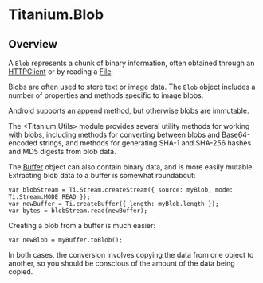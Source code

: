 # Titanium.Blob

<TypeHeader/>

## Overview

A `Blob` represents a chunk of binary information, often obtained through
an [HTTPClient](Titanium.Network.HTTPClient) or by reading a [File](Titanium.Filesystem.File).

Blobs are often used to store text or image data.
The `Blob` object includes a number of properties and methods specific to image blobs.

Android supports an [append](Titanium.Blob.append) method, but
otherwise blobs are immutable.

The <Titanium.Utils> module provides several utility methods for working with
blobs, including methods for converting between blobs and Base64-encoded strings,
and methods for generating SHA-1 and SHA-256 hashes and MD5 digests from blob data.

The [Buffer](Titanium.Buffer) object can also contain binary data, and is
more easily mutable. Extracting blob data to a buffer is somewhat roundabout:

    var blobStream = Ti.Stream.createStream({ source: myBlob, mode: Ti.Stream.MODE_READ });
    var newBuffer = Ti.createBuffer({ length: myBlob.length });
    var bytes = blobStream.read(newBuffer);

Creating a blob from a buffer is much easier:

    var newBlob = myBuffer.toBlob();

In both cases, the conversion involves copying the data from one object to another, so
you should be conscious of the amount of the data being copied.

<ApiDocs/>
